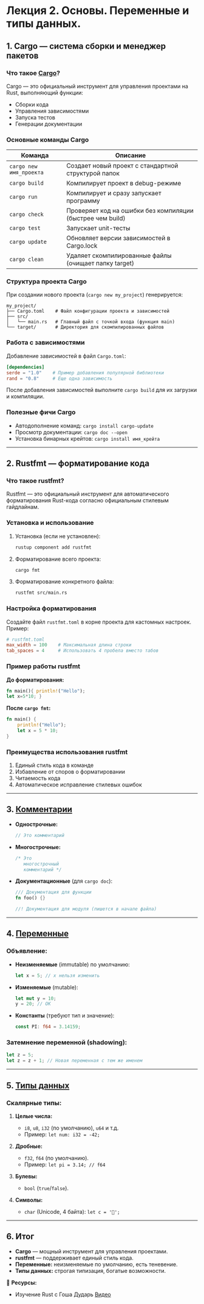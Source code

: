 # Лекция 2. Основы. Переменные и типы данных.

## **1. Cargo — система сборки и менеджер пакетов**  

### **Что такое [Cargo](https://doc.rust-lang.ru/book/ch01-03-hello-cargo.html)?**  
Cargo — это официальный инструмент для управления проектами на Rust, выполняющий функции:  
- Сборки кода  
- Управления зависимостями  
- Запуска тестов  
- Генерации документации  

### **Основные команды Cargo**  

| Команда                | Описание                                                                 |
|------------------------|--------------------------------------------------------------------------|
| `cargo new имя_проекта` | Создает новый проект с стандартной структурой папок                      |
| `cargo build`           | Компилирует проект в debug-режиме                                        |
| `cargo run`             | Компилирует и сразу запускает программу                                  |
| `cargo check`           | Проверяет код на ошибки без компиляции (быстрее чем build)               |
| `cargo test`            | Запускает unit-тесты                                                     |
| `cargo update`          | Обновляет версии зависимостей в Cargo.lock                               |
| `cargo clean`           | Удаляет скомпилированные файлы (очищает папку target)                    |

### **Структура проекта Cargo**  
При создании нового проекта (`cargo new my_project`) генерируется:  
```
my_project/
├── Cargo.toml    # Файл конфигурации проекта и зависимостей
├── src/
│   └── main.rs   # Главный файл с точкой входа (функция main)
└── target/       # Директория для скомпилированных файлов
```

### **Работа с зависимостями**  
Добавление зависимостей в файл `Cargo.toml`:  
```toml
[dependencies]
serde = "1.0"    # Пример добавления популярной библиотеки
rand = "0.8"     # Еще одна зависимость
```

После добавления зависимостей выполните `cargo build` для их загрузки и компиляции.

### **Полезные фичи Cargo**  
- Автодополнение команд: `cargo install cargo-update`  
- Просмотр документации: `cargo doc --open`  
- Установка бинарных крейтов: `cargo install имя_крейта`  

---

## **2. Rustfmt — форматирование кода**  

### **Что такое rustfmt?**  
Rustfmt — это официальный инструмент для автоматического форматирования Rust-кода согласно официальным стилевым гайдлайнам.

### **Установка и использование**  
1. Установка (если не установлен):  
   ```sh
   rustup component add rustfmt
   ```

2. Форматирование всего проекта:  
   ```sh
   cargo fmt
   ```

3. Форматирование конкретного файла:  
   ```sh
   rustfmt src/main.rs
   ```

### **Настройка форматирования**  
Создайте файл `rustfmt.toml` в корне проекта для кастомных настроек. Пример:  
```toml
# rustfmt.toml
max_width = 100    # Максимальная длина строки
tab_spaces = 4     # Использовать 4 пробела вместо табов
```

### **Пример работы rustfmt**  
**До форматирования:**  
```rust
fn main(){ println!("Hello");
let x=5*10; } 
```

**После `cargo fmt`:**  
```rust
fn main() {
    println!("Hello");
    let x = 5 * 10;
}
```

### **Преимущества использования rustfmt**  
1. Единый стиль кода в команде  
2. Избавление от споров о форматировании  
3. Читаемость кода  
4. Автоматическое исправление стилевых ошибок  


---  

## **3. [Комментарии](https://doc.rust-lang.ru/book/ch03-04-comments.html)**  
- **Однострочные:**  
  ```rust
  // Это комментарий
  ```  
- **Многострочные:**  
  ```rust
  /* Это
     многострочный
     комментарий */
  ```  
- **Документационные** (для `cargo doc`):  
  ```rust
  /// Документация для функции
  fn foo() {}
  
  //! Документация для модуля (пишется в начале файла)
  ```  

---  

## **4. [Переменные](https://doc.rust-lang.ru/book/ch03-01-variables-and-mutability.html)**  
### **Объявление:**  
- **Неизменяемые** (immutable) по умолчанию:  
  ```rust
  let x = 5; // x нельзя изменить
  ```  
- **Изменяемые** (mutable):  
  ```rust
  let mut y = 10;
  y = 20; // OK
  ```  
- **Константы** (требуют тип и значение):  
  ```rust
  const PI: f64 = 3.14159;
  ```  

### **Затемнение переменной (shadowing):**  
```rust
let z = 5;
let z = z + 1; // Новая переменная с тем же именем
```  

---  

## **5. [Типы данных](https://doc.rust-lang.ru/book/ch03-02-data-types.html)**  
### **Скалярные типы:**  
1. **Целые числа:**  
   - `i8`, `u8`, `i32` (по умолчанию), `u64` и т.д.  
   - Пример: `let num: i32 = -42;`  

2. **Дробные:**  
   - `f32`, `f64` (по умолчанию).  
   - Пример: `let pi = 3.14; // f64`  

3. **Булевы:**  
   - `bool` (`true`/`false`).  

4. **Символы:**  
   - `char` (Unicode, 4 байта): `let c = '🦀';`  

---  

## **6. Итог**  
- **Cargo** — мощный инструмент для управления проектами.  
- **rustfmt** — поддерживает единый стиль кода.  
- **Переменные:** неизменяемые по умолчанию, есть теневение.  
- **Типы данных:** строгая типизация, богатые возможности.  

🚀 **Ресурсы:**
- Изучение Rust с Гоша Дударь [Видео](https://www.youtube.com/watch?v=_yb8kiqCOSI&list=PL0lO_mIqDDFU_3UaxCF6p98ELxXpAyHpW&index=2
)